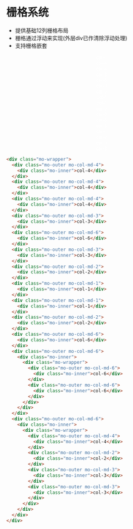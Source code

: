 <link rel="stylesheet" href="http://mocha.oa.com/v2/definitions/pc/layout/grid/grid.min.css">
<style>
    .mo-wrapper {color: #fff;}
  .mo-inner{text-align:center;font-size:12px;}
</style>

# 栅格系统

- 提供基础12列栅格布局
- 栅格通过浮动来实现(外层div已作清除浮动处理)
- 支持栅格嵌套
<div class="example-prev">
        <a href="javascript:;" title="查看代码" class="example-prev-code"></a>
        <div class="mo-wrapper">
    <div class="mo-outer mo-col-md-4">
      <div class="mo-inner">col-4</div>
    </div>
    <div class="mo-outer mo-col-md-4">
      <div class="mo-inner">col-4</div>
    </div>
    <div class="mo-outer mo-col-md-4">
      <div class="mo-inner">col-4</div>
    </div>
    <div class="mo-outer mo-col-md-3">
      <div class="mo-inner">col-3</div>
    </div>
    <div class="mo-outer mo-col-md-6">
      <div class="mo-inner">col-6</div>
    </div>
    <div class="mo-outer mo-col-md-3">
      <div class="mo-inner">col-3</div>
    </div>
    <div class="mo-outer mo-col-md-2">
      <div class="mo-inner">col-2</div>
    </div>
    <div class="mo-outer mo-col-md-1">
      <div class="mo-inner">col-1</div>
    </div>
    <div class="mo-outer mo-col-md-1">
      <div class="mo-inner">col-1</div>
    </div>
    <div class="mo-outer mo-col-md-2">
      <div class="mo-inner">col-2</div>
    </div>
    <div class="mo-outer mo-col-md-6">
      <div class="mo-inner">col-6</div>
    </div>
    <div class="mo-outer mo-col-md-6">
      <div class="mo-inner">
        <div class="mo-wrapper">
          <div class="mo-outer mo-col-md-6">
            <div class="mo-inner">col-6</div>
          </div>
          <div class="mo-outer mo-col-md-6">
            <div class="mo-inner">col-6</div>
          </div>
        </div>
      </div>
    </div>
    <div class="mo-outer mo-col-md-6">
      <div class="mo-inner">
        <div class="mo-wrapper">
          <div class="mo-outer mo-col-md-4">
            <div class="mo-inner">col-4</div>
          </div>
          <div class="mo-outer mo-col-md-2">
            <div class="mo-inner">col-2</div>
          </div>
          <div class="mo-outer mo-col-md-3">
            <div class="mo-inner">col-3</div>
          </div>
          <div class="mo-outer mo-col-md-3">
            <div class="mo-inner">col-3</div>
          </div>
        </div>
      </div>
    </div>
  </div>
</div>

  ```html
<div class="mo-wrapper">
    <div class="mo-outer mo-col-md-4">
      <div class="mo-inner">col-4</div>
    </div>
    <div class="mo-outer mo-col-md-4">
      <div class="mo-inner">col-4</div>
    </div>
    <div class="mo-outer mo-col-md-4">
      <div class="mo-inner">col-4</div>
    </div>
    <div class="mo-outer mo-col-md-3">
      <div class="mo-inner">col-3</div>
    </div>
    <div class="mo-outer mo-col-md-6">
      <div class="mo-inner">col-6</div>
    </div>
    <div class="mo-outer mo-col-md-3">
      <div class="mo-inner">col-3</div>
    </div>
    <div class="mo-outer mo-col-md-2">
      <div class="mo-inner">col-2</div>
    </div>
    <div class="mo-outer mo-col-md-1">
      <div class="mo-inner">col-1</div>
    </div>
    <div class="mo-outer mo-col-md-1">
      <div class="mo-inner">col-1</div>
    </div>
    <div class="mo-outer mo-col-md-2">
      <div class="mo-inner">col-2</div>
    </div>
    <div class="mo-outer mo-col-md-6">
      <div class="mo-inner">col-6</div>
    </div>
    <div class="mo-outer mo-col-md-6">
      <div class="mo-inner">
        <div class="mo-wrapper">
          <div class="mo-outer mo-col-md-6">
            <div class="mo-inner">col-6</div>
          </div>
          <div class="mo-outer mo-col-md-6">
            <div class="mo-inner">col-6</div>
          </div>
        </div>
      </div>
    </div>
    <div class="mo-outer mo-col-md-6">
      <div class="mo-inner">
        <div class="mo-wrapper">
          <div class="mo-outer mo-col-md-4">
            <div class="mo-inner">col-4</div>
          </div>
          <div class="mo-outer mo-col-md-2">
            <div class="mo-inner">col-2</div>
          </div>
          <div class="mo-outer mo-col-md-3">
            <div class="mo-inner">col-3</div>
          </div>
          <div class="mo-outer mo-col-md-3">
            <div class="mo-inner">col-3</div>
          </div>
        </div>
      </div>
    </div>
  </div>
```
